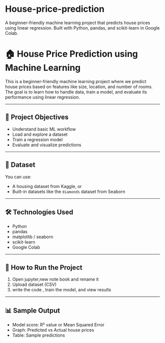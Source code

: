 # House-price-prediction
A beginner-friendly machine learning project that predicts house prices using linear regression. Built with Python, pandas, and scikit-learn in Google Colab.
# 🏠 House Price Prediction using Machine Learning

This is a beginner-friendly machine learning project where we predict house prices based on features like size, location, and number of rooms. The goal is to learn how to handle data, train a model, and evaluate its performance using linear regression.

---

## 📌 Project Objectives

- Understand basic ML workflow
- Load and explore a dataset
- Train a regression model
- Evaluate and visualize predictions

---

## 📁 Dataset

You can use:
- A housing dataset from Kaggle, or
- Built-in datasets like the `diamonds` dataset from Seaborn

---

## 🛠️ Technologies Used

- Python
- pandas
- matplotlib / seaborn
- scikit-learn
- Google Colab

---

## 🚀 How to Run the Project

1. Open jupyter,new note book and rename it
2. Upload  dataset (CSV) 
3. write the code , train the model, and view results

---

## 📊 Sample Output

- Model score: R² value or Mean Squared Error
- Graph: Predicted vs Actual house prices
- Table: Sample predictions



